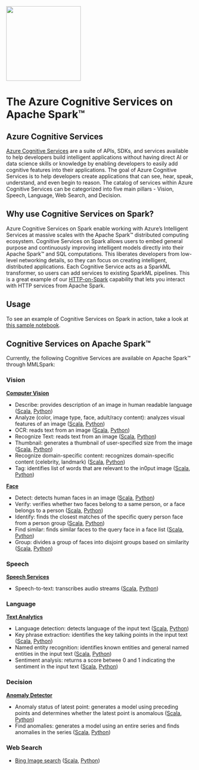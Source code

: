 <img width="200"  src="https://mmlspark.blob.core.windows.net/graphics/Readme/cog_services_on_spark_2.svg">

# The Azure Cognitive Services on Apache Spark™

## Azure Cognitive Services
[Azure Cognitive Services](https://azure.microsoft.com/en-us/services/cognitive-services/) are a suite of APIs, SDKs, and services available to help developers build intelligent applications without having direct AI or data science skills or knowledge by enabling developers to easily add cognitive features into their applications. The goal of Azure Cognitive Services is to help developers create applications that can see, hear, speak, understand, and even begin to reason. The catalog of services within Azure Cognitive Services can be categorized into five main pillars - Vision, Speech, Language, Web Search, and Decision.

## Why use Cognitive Services on Spark?
Azure Cognitive Services on Spark enable working with Azure’s Intelligent Services at massive scales with the Apache Spark™ distributed computing ecosystem. Cognitive Services on Spark allows users to embed general purpose and continuously improving intelligent models directly into their Apache Spark™ and SQL computations. This liberates developers from low-level networking details, so they can focus on creating intelligent, distributed applications. Each Cognitive Service acts as a SparkML transformer, so users can add services to existing SparkML pipelines. This is a great example of our [HTTP-on-Spark](http.md) capability that lets you interact with HTTP services from Apache Spark.

## Usage
To see an example of Cognitive Services on Spark in action, take a look at [this sample notebook](../notebooks/samples/CognitiveServices%20-%20Celebrity%20Quote%20Analysis.ipynb).

## Cognitive Services on Apache Spark™
Currently, the following Cognitive Services are available on Apache Spark™ through MMLSpark:
### Vision
[**Computer Vision**](https://azure.microsoft.com/en-us/services/cognitive-services/computer-vision/)
- Describe: provides description of an image in human readable language ([Scala](https://mmlspark.blob.core.windows.net/docs/1.0.0-rc2/scala/com/microsoft/ml/spark/cognitive/DescribeImage.html), [Python](https://mmlspark.blob.core.windows.net/docs/1.0.0-rc2/pyspark/mmlspark.cognitive.html#module-mmlspark.cognitive.DescribeImage))
- Analyze (color, image type, face, adult/racy content): analyzes visual features of an image ([Scala](https://mmlspark.blob.core.windows.net/docs/1.0.0-rc2/scala/com/microsoft/ml/spark/cognitive/AnalyzeImage.html), [Python](https://mmlspark.blob.core.windows.net/docs/1.0.0-rc2/pyspark/mmlspark.cognitive.html#module-mmlspark.cognitive.AnalyzeImage))
- OCR: reads text from an image ([Scala](https://mmlspark.blob.core.windows.net/docs/1.0.0-rc2/scala/com/microsoft/ml/spark/cognitive/OCR.html), [Python](https://mmlspark.blob.core.windows.net/docs/1.0.0-rc2/pyspark/mmlspark.cognitive.html#module-mmlspark.cognitive.OCR))
- Recognize Text: reads text from an image ([Scala](https://mmlspark.blob.core.windows.net/docs/1.0.0-rc2/scala/com/microsoft/ml/spark/cognitive/RecognizeText.html), [Python](https://mmlspark.blob.core.windows.net/docs/1.0.0-rc2/pyspark/mmlspark.cognitive.html#module-mmlspark.cognitive.RecognizeText))
- Thumbnail: generates a thumbnail of user-specified size from the image ([Scala](https://mmlspark.blob.core.windows.net/docs/1.0.0-rc2/scala/com/microsoft/ml/spark/cognitive/GenerateThumbnails.html), [Python](https://mmlspark.blob.core.windows.net/docs/1.0.0-rc2/pyspark/mmlspark.cognitive.html#module-mmlspark.cognitive.GenerateThumbnails))
- Recognize domain-specific content: recognizes domain-specific content (celebrity, landmark) ([Scala](https://mmlspark.blob.core.windows.net/docs/1.0.0-rc2/scala/com/microsoft/ml/spark/cognitive/RecognizeDomainSpecificContent.html), [Python](https://mmlspark.blob.core.windows.net/docs/1.0.0-rc2/pyspark/mmlspark.cognitive.html#module-mmlspark.cognitive.RecognizeDomainSpecificContent))
- Tag: identifies list of words that are relevant to the in0put image ([Scala](https://mmlspark.blob.core.windows.net/docs/1.0.0-rc2/scala/com/microsoft/ml/spark/cognitive/TagImage.html), [Python](https://mmlspark.blob.core.windows.net/docs/1.0.0-rc2/pyspark/mmlspark.cognitive.html#module-mmlspark.cognitive.TagImage))

[**Face**](https://azure.microsoft.com/en-us/services/cognitive-services/face/)
- Detect: detects human faces in an image ([Scala](https://mmlspark.blob.core.windows.net/docs/1.0.0-rc2/scala/com/microsoft/ml/spark/cognitive/DetectFace.html), [Python](https://mmlspark.blob.core.windows.net/docs/1.0.0-rc2/pyspark/mmlspark.cognitive.html#module-mmlspark.cognitive.DetectFace))
- Verify: verifies whether two faces belong to a same person, or a face belongs to a person ([Scala](https://mmlspark.blob.core.windows.net/docs/1.0.0-rc2/scala/com/microsoft/ml/spark/cognitive/VerifyFaces.html), [Python](https://mmlspark.blob.core.windows.net/docs/1.0.0-rc2/pyspark/mmlspark.cognitive.html#module-mmlspark.cognitive.VerifyFaces))
- Identify: finds the closest matches of the specific query person face from a person group ([Scala](https://mmlspark.blob.core.windows.net/docs/1.0.0-rc2/scala/com/microsoft/ml/spark/cognitive/IdentifyFaces.html), [Python](https://mmlspark.blob.core.windows.net/docs/1.0.0-rc2/pyspark/mmlspark.cognitive.html#module-mmlspark.cognitive.IdentifyFaces))
- Find similar: finds similar faces to the query face in a face list ([Scala](https://mmlspark.blob.core.windows.net/docs/1.0.0-rc2/scala/com/microsoft/ml/spark/cognitive/FindSimilarFace.html), [Python](https://mmlspark.blob.core.windows.net/docs/1.0.0-rc2/pyspark/mmlspark.cognitive.html#module-mmlspark.cognitive.FindSimilarFace))
- Group: divides a group of faces into disjoint groups based on similarity ([Scala](https://mmlspark.blob.core.windows.net/docs/1.0.0-rc2/scala/com/microsoft/ml/spark/cognitive/GroupFaces.html), [Python](https://mmlspark.blob.core.windows.net/docs/1.0.0-rc2/pyspark/mmlspark.cognitive.html#module-mmlspark.cognitive.GroupFaces))

### Speech
[**Speech Services**](https://azure.microsoft.com/en-us/services/cognitive-services/speech-services/)
- Speech-to-text: transcribes audio streams ([Scala](https://mmlspark.blob.core.windows.net/docs/1.0.0-rc2/scala/com/microsoft/ml/spark/cognitive/SpeechToText.html), [Python](https://mmlspark.blob.core.windows.net/docs/1.0.0-rc2/pyspark/mmlspark.cognitive.html#module-mmlspark.cognitive.SpeechToText))

### Language
[**Text Analytics**](https://azure.microsoft.com/en-us/services/cognitive-services/text-analytics/)
- Language detection: detects language of the input text ([Scala](https://mmlspark.blob.core.windows.net/docs/1.0.0-rc2/scala/com/microsoft/ml/spark/cognitive/LanguageDetector.html), [Python](https://mmlspark.blob.core.windows.net/docs/1.0.0-rc2/pyspark/mmlspark.cognitive.html#module-mmlspark.cognitive.LanguageDetector))
- Key phrase extraction: identifies the key talking points in the input text ([Scala](https://mmlspark.blob.core.windows.net/docs/1.0.0-rc2/scala/com/microsoft/ml/spark/cognitive/KeyPhraseExtractor.html), [Python](https://mmlspark.blob.core.windows.net/docs/1.0.0-rc2/pyspark/mmlspark.cognitive.html#module-mmlspark.cognitive.KeyPhraseExtractor))
- Named entity recognition: identifies known entities and general named entities in the input text ([Scala](https://mmlspark.blob.core.windows.net/docs/1.0.0-rc2/scala/com/microsoft/ml/spark/cognitive/NER.html), [Python](https://mmlspark.blob.core.windows.net/docs/1.0.0-rc2/pyspark/mmlspark.cognitive.html#module-mmlspark.cognitive.NER))
- Sentiment analysis: returns a score betwee 0 and 1 indicating the sentiment in the input text ([Scala](https://mmlspark.blob.core.windows.net/docs/1.0.0-rc2/scala/com/microsoft/ml/spark/cognitive/TextSentiment.html), [Python](https://mmlspark.blob.core.windows.net/docs/1.0.0-rc2/pyspark/mmlspark.cognitive.html#module-mmlspark.cognitive.TextSentiment))

### Decision
[**Anomaly Detector**](https://azure.microsoft.com/en-us/services/cognitive-services/anomaly-detector/)
- Anomaly status of latest point: generates a model using preceding points and determines whether the latest point is anomalous ([Scala](https://mmlspark.blob.core.windows.net/docs/1.0.0-rc2/scala/com/microsoft/ml/spark/cognitive/DetectLastAnomaly.html), [Python](https://mmlspark.blob.core.windows.net/docs/1.0.0-rc2/pyspark/mmlspark.cognitive.html#module-mmlspark.cognitive.DetectLastAnomaly))
- Find anomalies: generates a model using an entire series and finds anomalies in the series ([Scala](https://mmlspark.blob.core.windows.net/docs/1.0.0-rc2/scala/com/microsoft/ml/spark/cognitive/DetectAnomalies.html), [Python](https://mmlspark.blob.core.windows.net/docs/1.0.0-rc2/pyspark/mmlspark.cognitive.html#module-mmlspark.cognitive.DetectAnomalies))

### Web Search
- [Bing Image search](https://azure.microsoft.com/en-us/services/cognitive-services/bing-image-search-api/) ([Scala](https://mmlspark.blob.core.windows.net/docs/1.0.0-rc2/scala/com/microsoft/ml/spark/cognitive/BingImageSearch.html), [Python](https://mmlspark.blob.core.windows.net/docs/1.0.0-rc2/pyspark/mmlspark.cognitive.html#module-mmlspark.cognitive.BingImageSearch))

